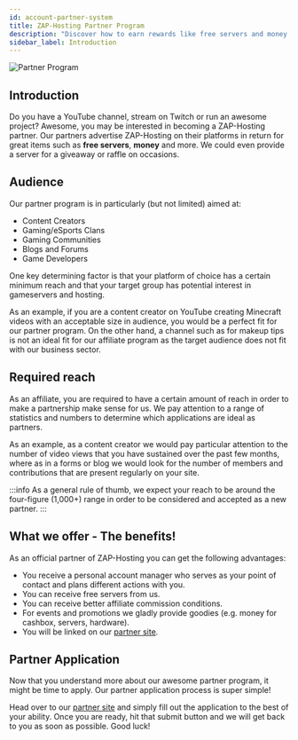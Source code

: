 ```yaml
---
id: account-partner-system
title: ZAP-Hosting Partner Program
description: "Discover how to earn rewards like free servers and money by partnering with ZAP-Hosting for your gaming or content platform → Learn more now"
sidebar_label: Introduction
---
```


![Partner Program](https://screensaver01.zap-hosting.com/index.php/s/yLdaKZLHQioeKCz/preview)

## Introduction

Do you have a YouTube channel, stream on Twitch or run an awesome project? Awesome, you may be interested in becoming a ZAP-Hosting partner. Our partners advertise ZAP-Hosting on their platforms in return for great items such as **free servers**, **money** and more. We could even provide a server for a giveaway or raffle on occasions.

## Audience

Our partner program is in particularly (but not limited) aimed at:
- Content Creators
- Gaming/eSports Clans
- Gaming Communities
- Blogs and Forums
- Game Developers

One key determining factor is that your platform of choice has a certain minimum reach and that your target group has potential interest in gameservers and hosting.

As an example, if you are a content creator on YouTube creating Minecraft videos with an acceptable size in audience, you would be a perfect fit for our partner program. On the other hand, a channel such as for makeup tips is not an ideal fit for our affiliate program as the target audience does not fit with our business sector.

## Required reach

As an affiliate, you are required to have a certain amount of reach in order to make a partnership make sense for us. We pay attention to a range of statistics and numbers to determine which applications are ideal as partners.

As an example, as a content creator we would pay particular attention to the number of video views that you have sustained over the past few months, where as in a forms or blog we would look for the number of members and contributions that are present regularly on your site.

:::info
As a general rule of thumb, we expect your reach to be around the four-figure (1,000+) range in order to be considered and accepted as a new partner.
:::

## What we offer - The benefits!

As an official partner of ZAP-Hosting you can get the following advantages:
- You receive a personal account manager who serves as your point of contact and plans different actions with you.
- You can receive free servers from us.
- You can receive better affiliate commission conditions.
- For events and promotions we gladly provide goodies (e.g. money for cashbox, servers, hardware).
- You will be linked on our [partner site](https://zap-hosting.com/en/partner/).

## Partner Application

Now that you understand more about our awesome partner program, it might be time to apply. Our partner application process is super simple! 

Head over to our [partner site](https://zap-hosting.com/en/partner/) and simply fill out the application to the best of your ability. Once you are ready, hit that submit button and we will get back to you as soon as possible. Good luck!